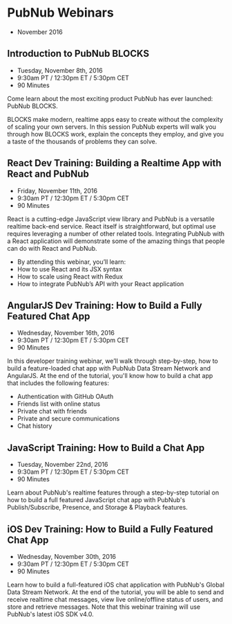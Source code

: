 # PubNub Webinars

* November 2016

## Introduction to PubNub BLOCKS

* Tuesday, November 8th, 2016
* 9:30am PT / 12:30pm ET / 5:30pm CET
* 90 Minutes

Come learn about the most exciting product PubNub has ever launched: PubNub BLOCKS.

BLOCKS make modern, realtime apps easy to create without the complexity of scaling your own servers. In this session PubNub experts will walk you through how BLOCKS work, explain the concepts they employ, and give you a taste of the thousands of problems they can solve.

## React Dev Training: Building a Realtime App with React and PubNub

* Friday, November 11th, 2016
* 9:30am PT / 12:30pm ET / 5:30pm CET
* 90 Minutes

React is a cutting-edge JavaScript view library and PubNub is a versatile realtime back-end service. React itself is straightforward, but optimal use requires leveraging a number of other related tools. Integrating PubNub with a React application will demonstrate some of the amazing things that people can do with React and PubNub.

* By attending this webinar, you’ll learn:
* How to use React and its JSX syntax
* How to scale using React with Redux
* How to integrate PubNub’s API with your React application

## AngularJS Dev Training: How to Build a Fully Featured Chat App

* Wednesday, November 16th, 2016
* 9:30am PT / 12:30pm ET / 5:30pm CET
* 90 Minutes

In this developer training webinar, we’ll walk through step-by-step, how to build a feature-loaded chat app with PubNub Data Stream Network and AngularJS. At the end of the tutorial, you'll know how to build a chat app that includes the following features:

* Authentication with GitHub OAuth
* Friends list with online status
* Private chat with friends
* Private and secure communications
* Chat history

## JavaScript Training: How to Build a Chat App

* Tuesday, November 22nd, 2016
* 9:30am PT / 12:30pm ET / 5:30pm CET
* 90 Minutes

Learn about PubNub's realtime features through a step-by-step tutorial on how to build a full featured JavaScript chat app with PubNub's Publish/Subscribe, Presence, and Storage & Playback features.

## iOS Dev Training: How to Build a Fully Featured Chat App

* Wednesday, November 30th, 2016
* 9:30am PT / 12:30pm ET / 5:30pm CET
* 90 Minutes

Learn how to build a full-featured iOS chat application with PubNub's Global Data Stream Network. At the end of the tutorial, you will be able to send and receive realtime chat messages, view live online/offline status of users, and store and retrieve messages. Note that this webinar training will use PubNub's latest iOS SDK v4.0.
